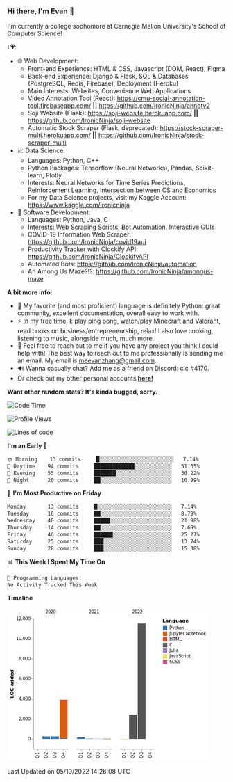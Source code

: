 ### Hi there, I'm Evan 👋

I'm currently a college sophomore at Carnegie Mellon University's School of Computer Science!

**I 💗**:
  - 🌐 Web Development: 
    - Front-end Experience: HTML & CSS, Javascript (DOM, React), Figma
    - Back-end Experience: Django & Flask, SQL & Databases (PostgreSQL, Redis, Firebase), Deployment (Heroku)
    - Main Interests: Websites, Convenience Web Applications
    - Video Annotation Tool (React): https://cmu-social-annotation-tool.firebaseapp.com/ **||** https://github.com/IronicNinja/annotv2
    - Soji Website (Flask): https://soji-website.herokuapp.com/ **||** https://github.com/IronicNinja/soji-website
    - Automatic Stock Scraper (Flask, deprecated): https://stock-scraper-multi.herokuapp.com/ **||** https://github.com/IronicNinja/stock-scraper-multi
  - 📈 Data Science: 
    - Languages: Python, C++
    - Python Packages: Tensorflow (Neural Networks), Pandas, Scikit-learn, Plotly
    - Interests: Neural Networks for Time Series Predictions, Reinforcement Learning, Intersection between CS and Economics
    - For my Data Science projects, visit my Kaggle Account: https://www.kaggle.com/ironicninja
  - 🤖 Software Development: 
    - Languages: Python, Java, C
    - Interests: Web Scraping Scripts, Bot Automation, Interactive GUIs
    - COVID-19 Information Web Scraper: https://github.com/IronicNinja/covid19api
    - Productivity Tracker with Clockify API: https://github.com/IronicNinja/ClockifyAPI
    - Automated Bots: https://github.com/IronicNinja/automation
    - An Among Us Maze?!?: https://github.com/IronicNinja/amongus-maze
  
**A bit more info:**
- 🐍 My favorite (and most proficient) language is definitely Python: great community, excellent documentation, overall easy to work with.
- ⚡ In my free time, I: play ping pong, watch/play Minecraft and Valorant, read books on business/entrepreneurship, relax! I also love cooking, listening to music, alongside much, much more.
- 👯 Feel free to reach out to me if you have any project you think I could help with! The best way to reach out to me professionally is sending me an email. My email is meevanzhang@gmail.com.
- 🔊 Wanna casually chat? Add me as a friend on Discord: clc #4170.
- Or check out my other personal accounts <a href="https://linktr.ee/IronicNinja"><b>here!</b></a>

**Want other random stats? It's kinda bugged, sorry.**
<!--START_SECTION:waka-->
![Code Time](http://img.shields.io/badge/Code%20Time-551%20hrs%2053%20mins-blue)

![Profile Views](http://img.shields.io/badge/Profile%20Views-9-blue)

![Lines of code](https://img.shields.io/badge/From%20Hello%20World%20I%27ve%20Written-18%20Thousand%20lines%20of%20code-blue)

**I'm an Early 🐤** 

```text
🌞 Morning    13 commits     █░░░░░░░░░░░░░░░░░░░░░░░░   7.14% 
🌆 Daytime    94 commits     █████████████░░░░░░░░░░░░   51.65% 
🌃 Evening    55 commits     ███████░░░░░░░░░░░░░░░░░░   30.22% 
🌙 Night      20 commits     ██░░░░░░░░░░░░░░░░░░░░░░░   10.99%

```
📅 **I'm Most Productive on Friday** 

```text
Monday       13 commits     █░░░░░░░░░░░░░░░░░░░░░░░░   7.14% 
Tuesday      16 commits     ██░░░░░░░░░░░░░░░░░░░░░░░   8.79% 
Wednesday    40 commits     █████░░░░░░░░░░░░░░░░░░░░   21.98% 
Thursday     14 commits     ██░░░░░░░░░░░░░░░░░░░░░░░   7.69% 
Friday       46 commits     ██████░░░░░░░░░░░░░░░░░░░   25.27% 
Saturday     25 commits     ███░░░░░░░░░░░░░░░░░░░░░░   13.74% 
Sunday       28 commits     ███░░░░░░░░░░░░░░░░░░░░░░   15.38%

```


📊 **This Week I Spent My Time On** 

```text
💬 Programming Languages: 
No Activity Tracked This Week

```

**Timeline**

![Chart not found](https://raw.githubusercontent.com/IronicNinja/IronicNinja/main/charts/bar_graph.png) 


 Last Updated on 05/10/2022 14:26:08 UTC
<!--END_SECTION:waka-->
